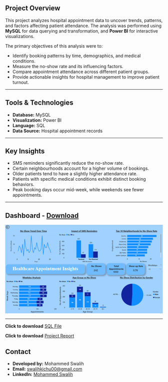 ## Project Overview
This project analyzes hospital appointment data to uncover trends, patterns, and factors affecting patient attendance. The analysis was performed using **MySQL** for data querying and transformation, and **Power BI** for interactive visualizations.

The primary objectives of this analysis were to:

* Identify booking patterns by time, demographics, and medical conditions.
* Measure the no-show rate and its influencing factors.
* Compare appointment attendance across different patient groups.
* Provide actionable insights for hospital management to improve patient turnout.

---

## Tools & Technologies

* **Database:** MySQL
* **Visualization:** Power BI
* **Language:** SQL
* **Data Source:** Hospital appointment records

---

## Key Insights

* SMS reminders significantly reduce the no-show rate.
* Certain neighbourhoods account for a higher volume of bookings.
* Older patients tend to have a slightly higher attendance rate.
* Patients with specific medical conditions exhibit distinct booking behaviors.
* Peak booking days occur mid-week, while weekends see fewer appointments.

---

## Dashboard - [Download](Files/appointments_report.pbix)
![Power BI Dashboard](images/Dashboard.png)

---

**Click to download** [SQL File](Files/Analysis_of_appointments.sql)

**Click to download** [Project Report](Files/Healthcare_insights.pdf)

## Contact

* **Developed by:** Mohammed Swalih
* **Email:** swalihkichu00@gmail.com
* **LinkedIn:** [Mohammed Swalih](https://www.linkedin.com/in/mohammed-swalih-977b71219/)

